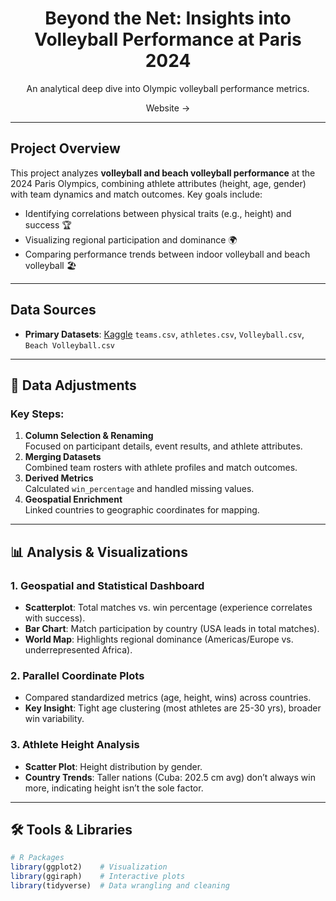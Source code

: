 <div align="center">
    <h1 align="center">Beyond the Net: Insights into Volleyball Performance at Paris 2024</h1>
    <p align="center">An analytical deep dive into Olympic volleyball performance metrics.</p>

Website → []()
</div>

---

## Project Overview
This project analyzes **volleyball and beach volleyball performance** at the 2024 Paris Olympics, combining athlete attributes (height, age, gender) with team dynamics and match outcomes. Key goals include:
- Identifying correlations between physical traits (e.g., height) and success 🏆
- Visualizing regional participation and dominance 🌍
- Comparing performance trends between indoor volleyball and beach volleyball 🏖️

---

## Data Sources
- **Primary Datasets**: [Kaggle](https://www.kaggle.com/datasets/piterfm/paris-2024-olympic-summer-games)
  `teams.csv`, `athletes.csv`, `Volleyball.csv`, `Beach Volleyball.csv`

---

## 🔧 Data Adjustments
### Key Steps:
1. **Column Selection & Renaming**  
   Focused on participant details, event results, and athlete attributes.
2. **Merging Datasets**  
   Combined team rosters with athlete profiles and match outcomes.
3. **Derived Metrics**  
   Calculated `win_percentage` and handled missing values.
4. **Geospatial Enrichment**  
   Linked countries to geographic coordinates for mapping.

---

## 📊 Analysis & Visualizations
### 1. Geospatial and Statistical Dashboard
- **Scatterplot**: Total matches vs. win percentage (experience correlates with success).  
- **Bar Chart**: Match participation by country (USA leads in total matches).  
- **World Map**: Highlights regional dominance (Americas/Europe vs. underrepresented Africa).

### 2. Parallel Coordinate Plots
- Compared standardized metrics (age, height, wins) across countries.  
- **Key Insight**: Tight age clustering (most athletes are 25-30 yrs), broader win variability.

### 3. Athlete Height Analysis
- **Scatter Plot**: Height distribution by gender.  
- **Country Trends**: Taller nations (Cuba: 202.5 cm avg) don’t always win more, indicating height isn’t the sole factor.

---

## 🛠️ Tools & Libraries
```r
# R Packages
library(ggplot2)    # Visualization
library(ggiraph)    # Interactive plots
library(tidyverse)  # Data wrangling and cleaning